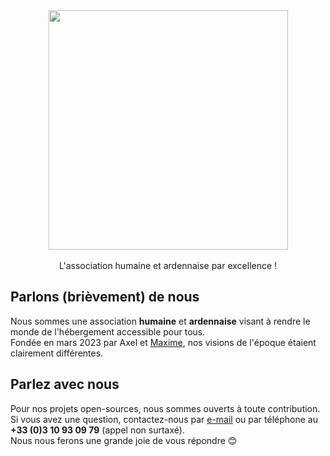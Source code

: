 <div align="center">
  <img src="https://groupe-speed.cloud/logo.png" width="383" />
  <br /><br />
  L'association humaine et ardennaise par excellence !
</div>

## Parlons (brièvement) de nous

Nous sommes une association **humaine** et **ardennaise** visant à rendre le monde de l'hébergement accessible pour tous. <br />
Fondée en mars 2023 par Axel et [Maxime](https://github.com/mponsart), nos visions de l'époque étaient clairement différentes.

## Parlez avec nous

Pour nos projets open-sources, nous sommes ouverts à toute contribution. <br />
Si vous avez une question, contactez-nous par [e-mail](mailto:contact@groupe-speed.cloud) ou par téléphone au **+33 (0)3 10 93 09 79** (appel non surtaxé). <br />
Nous nous ferons une grande joie de vous répondre 😊
